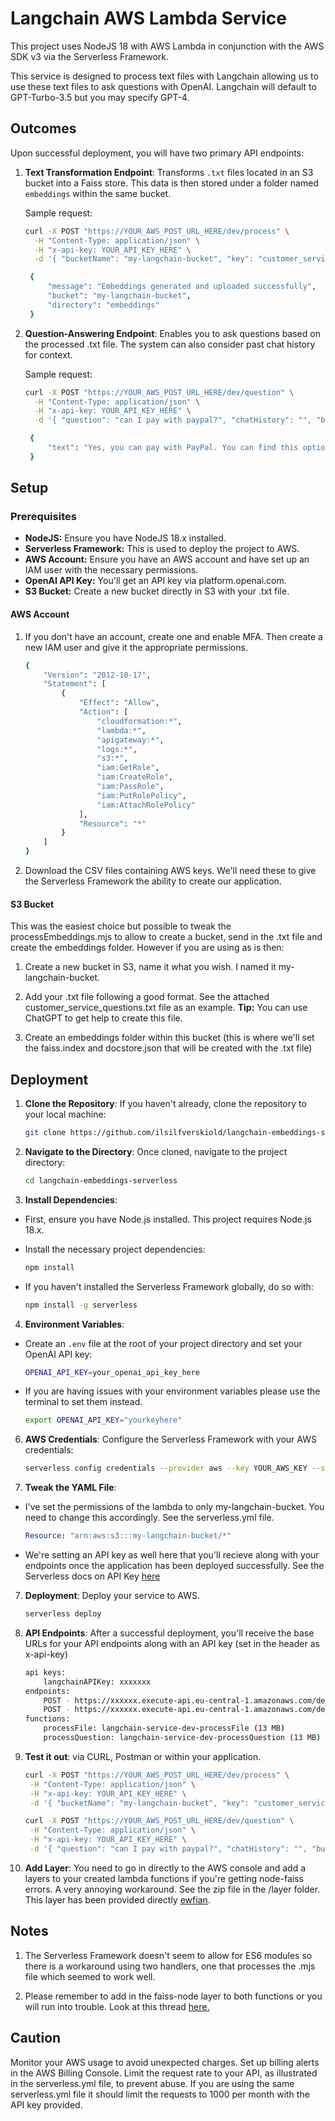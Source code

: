 # Langchain AWS Lambda Service
This project uses NodeJS 18 with AWS Lambda in conjunction with the AWS SDK v3 via the Serverless Framework. 

This service is designed to process text files with Langchain allowing us to use these text files to ask questions with OpenAI. Langchain will default to GPT-Turbo-3.5 but you may specify GPT-4.

## Outcomes

Upon successful deployment, you will have two primary API endpoints:

1. **Text Transformation Endpoint**: Transforms `.txt` files located in an S3 bucket into a Faiss store. This data is then stored under a folder named `embeddings` within the same bucket.
   
   Sample request:
   ```bash
   curl -X POST "https://YOUR_AWS_POST_URL_HERE/dev/process" \
     -H "Content-Type: application/json" \
     -H "x-api-key: YOUR_API_KEY_HERE" \
     -d '{ "bucketName": "my-langchain-bucket", "key": "customer_service_questions.txt" }'

    {
        "message": "Embeddings generated and uploaded successfully",
        "bucket": "my-langchain-bucket",
        "directory": "embeddings"
    }

2. **Question-Answering Endpoint**: Enables you to ask questions based on the processed .txt file. The system can also consider past chat history for context.
   
   Sample request:
   ```bash
   curl -X POST "https://YOUR_AWS_POST_URL_HERE/dev/question" \
     -H "Content-Type: application/json" \
     -H "x-api-key: YOUR_API_KEY_HERE" \
     -d '{ "question": "can I pay with paypal?", "chatHistory": "", "bucketName": "my-langchain-bucket" }'

    {
        "text": "Yes, you can pay with PayPal. You can find this option on the payment section during checkout."
    }


## Setup

### Prerequisites

- **NodeJS:** Ensure you have NodeJS 18.x installed.
- **Serverless Framework:** This is used to deploy the project to AWS.
- **AWS Account:** Ensure you have an AWS account and have set up an IAM user with the necessary permissions.
- **OpenAI API Key:** You'll get an API key via platform.openai.com.
- **S3 Bucket:** Create a new bucket directly in S3 with your .txt file.

#### AWS Account

1. If you don't have an account, create one and enable MFA. Then create a new IAM user and give it the appropriate permissions.
   
    ```bash
    {
        "Version": "2012-10-17",
        "Statement": [
            {
                "Effect": "Allow",
                "Action": [
                    "cloudformation:*",
                    "lambda:*",
                    "apigateway:*",
                    "logs:*",
                    "s3:*",
                    "iam:GetRole",
                    "iam:CreateRole",
                    "iam:PassRole",
                    "iam:PutRolePolicy",
                    "iam:AttachRolePolicy"
                ],
                "Resource": "*"
            }
        ]
    }
    
3. Download the CSV files containing AWS keys. We'll need these to give the Serverless Framework the ability to create our application.

#### S3 Bucket

This was the easiest choice but possible to tweak the processEmbeddings.mjs to allow to create a bucket, send in the .txt file and create the embeddings folder. However if you are using as is then:

1. Create a new bucket in S3, name it what you wish. I named it my-langchain-bucket.

2. Add your .txt file following a good format. See the attached customer_service_questions.txt file as an example. **Tip:** You can use ChatGPT to get help to create this file.

3. Create an embeddings folder within this bucket (this is where we'll set the faiss.index and docstore.json that will be created with the .txt file)

## Deployment

1. **Clone the Repository**: If you haven't already, clone the repository to your local machine:
   
    ```bash
    git clone https://github.com/ilsilfverskiold/langchain-embeddings-serverless.git

3. **Navigate to the Directory**: Once cloned, navigate to the project directory:
   
    ```bash
    cd langchain-embeddings-serverless

5. **Install Dependencies**:
- First, ensure you have Node.js installed. This project requires Node.js 18.x.
- Install the necessary project dependencies:
  
  ```bash
  npm install
  
- If you haven't installed the Serverless Framework globally, do so with:
  
  ```bash
  npm install -g serverless

4. **Environment Variables**: 

- Create an `.env` file at the root of your project directory and set your OpenAI API key:

    ```bash
    OPENAI_API_KEY=your_openai_api_key_here

- If you are having issues with your environment variables please use the terminal to set them instead.

    ```bash
    export OPENAI_API_KEY="yourkeyhere"

6. **AWS Credentials**: Configure the Serverless Framework with your AWS credentials:

    ```bash
    serverless config credentials --provider aws --key YOUR_AWS_KEY --secret YOUR_AWS_SECRET

7. **Tweak the YAML File**: 
- I've set the permissions of the lambda to only my-langchain-bucket. You need to change this accordingly. See the serverless.yml file.
  
    ```YAML
    Resource: "arn:aws:s3:::my-langchain-bucket/*"
   
- We're setting an API key as well here that you'll recieve along with your endpoints once the application has been deployed successfully. See the Serverless docs on API Key [here](https://www.serverless.com/framework/docs/providers/aws/events/apigateway#setting-api-keys-for-your-rest-api)

7. **Deployment**: Deploy your service to AWS.
   
    ```bash
    serverless deploy

9. **API Endpoints**: After a successful deployment, you'll receive the base URLs for your API endpoints along with an API key (set in the header as x-api-key)
    
    ```bash
    api keys:
        langchainAPIKey: xxxxxxx
    endpoints:
        POST - https://xxxxxx.execute-api.eu-central-1.amazonaws.com/dev/process
        POST - https://xxxxxx.execute-api.eu-central-1.amazonaws.com/dev/question
    functions:
        processFile: langchain-service-dev-processFile (13 MB)
        processQuestion: langchain-service-dev-processQuestion (13 MB)

8. **Test it out**: via CURL, Postman or within your application.

    ```bash
    curl -X POST "https://YOUR_AWS_POST_URL_HERE/dev/process" \
     -H "Content-Type: application/json" \
     -H "x-api-key: YOUR_API_KEY_HERE" \
     -d '{ "bucketName": "my-langchain-bucket", "key": "customer_service_questions.txt" }'

    curl -X POST "https://YOUR_AWS_POST_URL_HERE/dev/question" \
     -H "Content-Type: application/json" \
     -H "x-api-key: YOUR_API_KEY_HERE" \
     -d '{ "question": "can I pay with paypal?", "chatHistory": "", "bucketName": "my-langchain-bucket" }'

9. **Add Layer**: You need to go in directly to the AWS console and add a layers to your created lambda functions if you're getting node-faiss errors. A very annoying workaround. See the zip file in the /layer folder. This layer has been provided directly [ewfian](https://github.com/ewfian).

## Notes 

1. The Serverless Framework doesn't seem to allow for ES6 modules so there is a workaround using two handlers, one that processes the .mjs file which seemed to work well.

2. Please remember to add in the faiss-node layer to both functions or you will run into trouble. Look at this thread [here.](https://github.com/hwchase17/langchainjs/issues/1930#issuecomment-1646500643)

## Caution
Monitor your AWS usage to avoid unexpected charges. Set up billing alerts in the AWS Billing Console.
Limit the request rate to your API, as illustrated in the serverless.yml file, to prevent abuse. If you are using the same serverless.yml file it should limit the requests to 1000 per month with the API key provided. 
